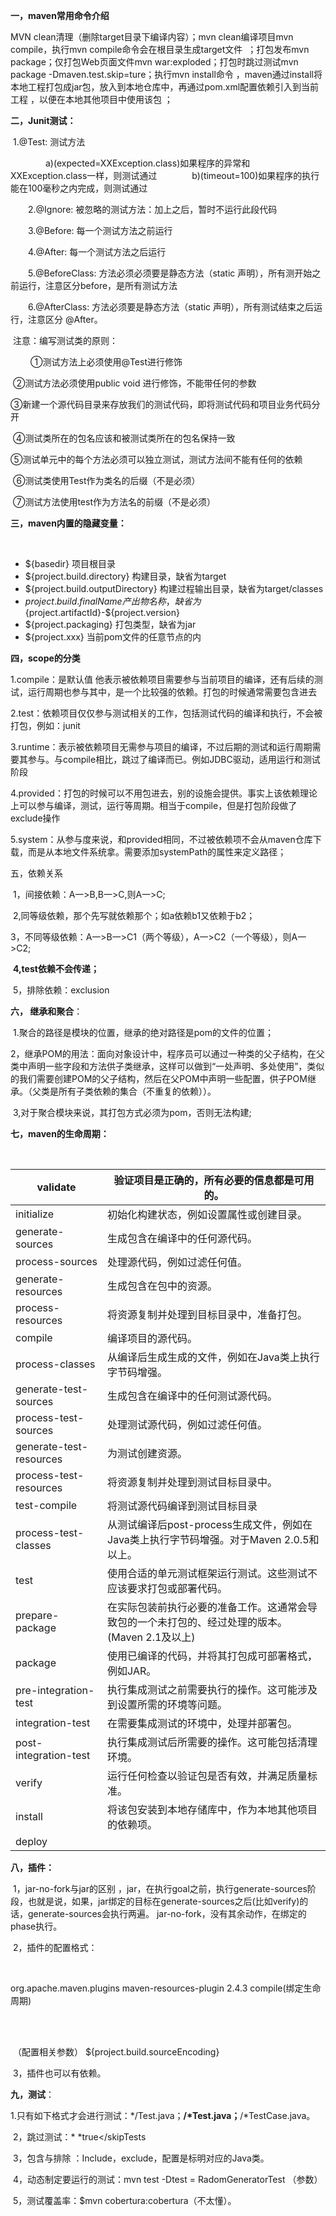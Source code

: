 **一，maven常用命令介绍**



MVN clean清理（删除target目录下编译内容）；mvn clean编译项目mvn compile，执行mvn compile命令会在根目录生成target文件  ；打包发布mvn package；仅打包Web页面文件mvn war:exploded；打包时跳过测试mvn package -Dmaven.test.skip=ture；执行mvn install命令 ，maven通过install将本地工程打包成jar包，放入到本地仓库中，再通过pom.xml配置依赖引入到当前工程 ，以便在本地其他项目中使用该包  ；

**二，Junit测试：**

​        1.@Test: 测试方法

　　　　a)(expected=XXException.class)如果程序的异常和XXException.class一样，则测试通过　　　　b)(timeout=100)如果程序的执行能在100毫秒之内完成，则测试通过

　　2.@Ignore: 被忽略的测试方法：加上之后，暂时不运行此段代码

　　3.@Before: 每一个测试方法之前运行

　　4.@After: 每一个测试方法之后运行

　　5.@BeforeClass: 方法必须必须要是静态方法（static 声明），所有测开始之前运行，注意区分before，是所有测试方法

　　6.@AfterClass: 方法必须要是静态方法（static 声明），所有测试结束之后运行，注意区分 @After。

​        注意：编写测试类的原则：　

　　  ①测试方法上必须使用@Test进行修饰

​        ②测试方法必须使用public void 进行修饰，不能带任何的参数

​        ③新建一个源代码目录来存放我们的测试代码，即将测试代码和项目业务代码分开

​        ④测试类所在的包名应该和被测试类所在的包名保持一致

​        ⑤测试单元中的每个方法必须可以独立测试，测试方法间不能有任何的依赖

​        ⑥测试类使用Test作为类名的后缀（不是必须）

​        ⑦测试方法使用test作为方法名的前缀（不是必须）

**三，maven内置的隐藏变量：**

​      

- ${basedir} 项目根目录
- ${project.build.directory} 构建目录，缺省为target
- ${project.build.outputDirectory} 构建过程输出目录，缺省为target/classes
- ${project.build.finalName} 产出物名称，缺省为${project.artifactId}-${project.version}
- ${project.packaging} 打包类型，缺省为jar
- ${project.xxx} 当前pom文件的任意节点的内



**四，scope的分类**

1.compile：是默认值 他表示被依赖项目需要参与当前项目的编译，还有后续的测试，运行周期也参与其中，是一个比较强的依赖。打包的时候通常需要包含进去

2.test：依赖项目仅仅参与测试相关的工作，包括测试代码的编译和执行，不会被打包，例如：junit

3.runtime：表示被依赖项目无需参与项目的编译，不过后期的测试和运行周期需要其参与。与compile相比，跳过了编译而已。例如JDBC驱动，适用运行和测试阶段

4.provided：打包的时候可以不用包进去，别的设施会提供。事实上该依赖理论上可以参与编译，测试，运行等周期。相当于compile，但是打包阶段做了exclude操作

5.system：从参与度来说，和provided相同，不过被依赖项不会从maven仓库下载，而是从本地文件系统拿。需要添加systemPath的属性来定义路径；

五，依赖关系

​     1，间接依赖：A一>B,B一>C,则A一>C;

​     2,同等级依赖，那个先写就依赖那个；如a依赖b1又依赖于b2；

​     3，不同等级依赖：A一>B一>C1（两个等级），A一>C2（一个等级），则A一>C2;

​      **4,test依赖不会传递；**

​      5，排除依赖：exclusion 

**六， 继承和聚合**：

​	1.聚合的路径是模块的位置，继承的绝对路径是pom的文件的位置；

​	2，继承POM的用法：面向对象设计中，程序员可以通过一种类的父子结构，在父类中声明一些字段和方法供子类继承，这样可以做到“一处声明、多处使用”，类似的我们需要创建POM的父子结构，然后在父POM中声明一些配置，供子POM继承。（父类是所有子类依赖的集合（不重复的依赖））。

​	3,对于聚合模块来说，其打包方式必须为pom，否则无法构建; 

**七，maven的生命周期：**

​        

| validate                | 验证项目是正确的，所有必要的信息都是可用的。                 |
| ----------------------- | ------------------------------------------------------------ |
| initialize              | 初始化构建状态，例如设置属性或创建目录。                     |
| generate-sources        | 生成包含在编译中的任何源代码。                               |
| process-sources         | 处理源代码，例如过滤任何值。                                 |
| generate-resources      | 生成包含在包中的资源。                                       |
| process-resources       | 将资源复制并处理到目标目录中，准备打包。                     |
| compile                 | 编译项目的源代码。                                           |
| process-classes         | 从编译后生成生成的文件，例如在Java类上执行字节码增强。       |
| generate-test-sources   | 生成包含在编译中的任何测试源代码。                           |
| process-test-sources    | 处理测试源代码，例如过滤任何值。                             |
| generate-test-resources | 为测试创建资源。                                             |
| process-test-resources  | 将资源复制并处理到测试目标目录中。                           |
| test-compile            | 将测试源代码编译到测试目标目录                               |
| process-test-classes    | 从测试编译后post-process生成文件，例如在Java类上执行字节码增强。对于Maven 2.0.5和以上。 |
| test                    | 使用合适的单元测试框架运行测试。这些测试不应该要求打包或部署代码。 |
| prepare-package         | 在实际包装前执行必要的准备工作。这通常会导致包的一个未打包的、经过处理的版本。(Maven 2.1及以上) |
| package                 | 使用已编译的代码，并将其打包成可部署格式，例如JAR。          |
| pre-integration-test    | 执行集成测试之前需要执行的操作。这可能涉及到设置所需的环境等问题。 |
| integration-test        | 在需要集成测试的环境中，处理并部署包。                       |
| post-integration-test   | 执行集成测试后所需要的操作。这可能包括清理环境。             |
| verify                  | 运行任何检查以验证包是否有效，并满足质量标准。               |
| install                 | 将该包安装到本地存储库中，作为本地其他项目的依赖项。         |
| deploy                  |                                                              |

**八，插件：**

​      1，jar-no-fork与jar的区别 ，jar，在执行goal之前，执行generate-sources阶段，也就是说，如果，jar绑定的目标在generate-sources之后(比如verify)的话，generate-sources会执行两遍。 jar-no-fork，没有其余动作，在绑定的phase执行。 

​     2，插件的配置格式：

​		

<plugin>  
    <groupId>org.apache.maven.plugins</groupId>  
    <artifactId>maven-resources-plugin</artifactId>  
    <version>2.4.3</version>  
    <executions>  
        <execution>  
            <phase>compile</phase>(绑定生命周期)  

​        </execution>  
    </executions>  
    <configuration>  

​        （配置相关参数）
<encoding>${project.build.sourceEncoding}</encoding>           </configuration>  

</plugin>  

​     3，插件也可以有依赖。

**九，测试**：

​	1.只有如下格式才会进行测试：*/Test.java；**/*Test.java；**/*TestCase.java。

​	2，跳过测试：*<configuration> <skipTests>*true</skipTests

**</configuration>** 

​	3，包含与排除 ：Include，exclude，配置是标明对应的Java类。

​	4，动态制定要运行的测试：mvn test -Dtest = RadomGeneratorTest （参数）

​       5，测试覆盖率：$mvn cobertura:cobertura（不太懂）。